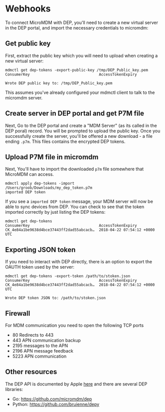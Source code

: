 # Webhooks

To connect MicroMDM with DEP, you'll need to create a new virtual server in the DEP portal, and import the necessary credentials to micromdm:

## Get public key

First, extract the public key which you will need to upload when creating a new virtual server:

```shell
mdmctl get dep-tokens -export-public-key /tmp/DEP_Public_key.pem
ConsumerKey                               AccessTokenExpiry

Wrote DEP public key to: /tmp/DEP_Public_key.pem
```

This assumes you've already configured your mdmctl client to talk to the micromdm server.

## Create server in DEP portal and get P7M file

Next, Go to the DEP portal and create a "MDM Server" (as its called in the DEP poral) record. You will be prompted to upload the public key. Once you successfully create the server, you'll be offered a new download - a file ending `.p7m`. This files contains the encrypted DEP tokens.

## Upload P7M file in micromdm

Next, You'll have to import the downloaded `p7m` file somewhere that MicroMDM can access.

```shell
mdmctl apply dep-tokens -import /Users/groob/Downloads/my_dep_token.p7m
imported DEP token
```

If you see a `imported DEP token` message, your MDM server will now be able to sync devices from DEP.  You can check to see that the token imported correctly by just listing the DEP tokens:

```shell
mdmctl get dep-tokens
ConsumerKey                               AccessTokenExpiry
CK_4e84a1be9638d4bce37443ff2dad55abcacb…  2018-04-22 07:54:12 +0000 UTC
```

## Exporting JSON token

If you need to interact with DEP directly, there is an option to export the OAUTH token used by the server:

```shell
mdmctl get dep-tokens -export-token /path/to/stoken.json
ConsumerKey                               AccessTokenExpiry
CK_4e84a1be9638d4bce37443ff2dad55abcacb…  2018-04-22 07:54:12 +0000 UTC

Wrote DEP token JSON to: /path/to/stoken.json
```

## Firewall

For MDM communication you need to open the following TCP ports

- 80 Redirects to 443
- 443 APN communication backup
- 2195 messages to the APN
- 2196 APN message feedback
- 5223 APN communication

## Other resources

The DEP API is documented by Apple [here](https://developer.apple.com/library/content/documentation/Miscellaneous/Reference/MobileDeviceManagementProtocolRef/4-Profile_Management/ProfileManagement.html#//apple_ref/doc/uid/TP40017387-CH7-SW68) and there are several DEP libraries:

- Go: https://github.com/micromdm/dep
- Python: https://github.com/bruienne/depy
